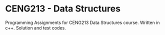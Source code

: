 # CENG213 - Data Structures
Programming Assignments for CENG213 Data Structures course.
Written in c++. Solution and test codes.
